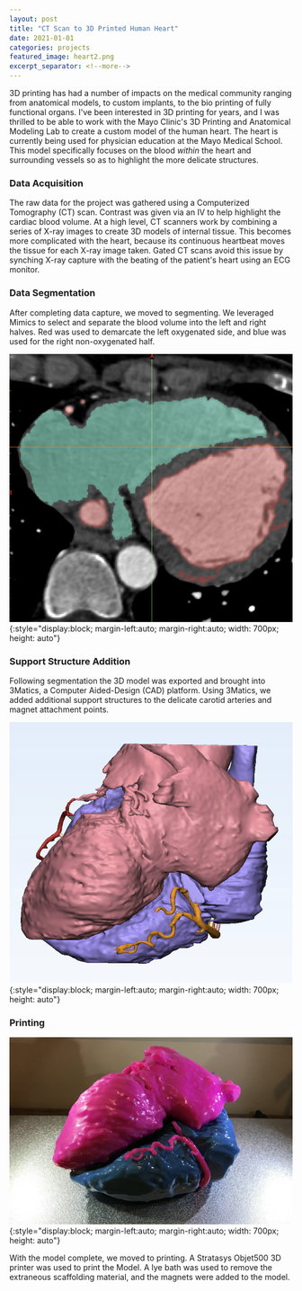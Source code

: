 ```yaml
---
layout: post
title: "CT Scan to 3D Printed Human Heart"
date: 2021-01-01
categories: projects
featured_image: heart2.png
excerpt_separator: <!--more-->
---
```

3D printing has had a number of impacts on the medical community ranging from anatomical models, to custom implants, to the bio printing of fully functional organs. I've been interested in 3D printing for years, and I was thrilled to be able to work with the Mayo Clinic's 3D Printing and Anatomical Modeling Lab to create a custom model of the human heart. The heart is currently being used for physician education at the Mayo Medical School. This model specifically focuses on the blood *within* the heart and surrounding vessels so as to highlight the more delicate structures.

### Data Acquisition

The raw data for the project was gathered using a Computerized Tomography (CT) scan. Contrast was given via an IV to help highlight the cardiac blood volume. At a high level, CT scanners work by combining a series of X-ray images to create 3D models of internal tissue. This becomes more complicated with the heart, because its continuous heartbeat moves the tissue for each X-ray image taken. Gated CT scans avoid this issue by synching X-ray capture with the beating of the patient's heart using an ECG monitor.

### Data Segmentation

After completing data capture, we moved to segmenting. We leveraged Mimics to select and separate the blood volume into the left and right halves. Red was used to demarcate the left oxygenated side, and blue was used for the right non-oxygenated half. 

![](/assets/images/segmentation.png){:style="display:block; margin-left:auto; margin-right:auto; width: 700px; height: auto"}

### Support Structure Addition

Following segmentation the 3D model was exported and brought into 3Matics, a Computer Aided-Design (CAD) platform. Using 3Matics, we added additional support structures to the delicate carotid arteries and magnet attachment points. 

![](/assets/images/heart2.png){:style="display:block; margin-left:auto; margin-right:auto; width: 700px; height: auto"}

### Printing

![](/assets/images/finalHeart.jpg){:style="display:block; margin-left:auto; margin-right:auto; width: 700px; height: auto"}

With the model complete, we moved to printing. A Stratasys Objet500 3D printer was used to print the
 Model. A lye bath was used to remove the extraneous scaffolding material, and the magnets were added to the model. 